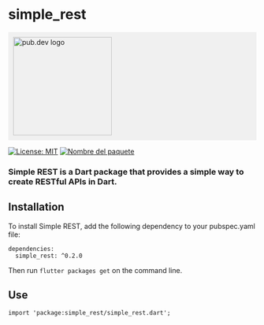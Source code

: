 # simple_rest


<div style="background-color: #f0f0f0; padding: 10px;">
  <img src="https://pub.dev/static/img/pub-dev-logo-2x.png?hash=EG7dN74T-aRg8OtEFW85_g" width="200" alt="pub.dev logo">
</div>

[![License: MIT](https://img.shields.io/badge/License-MIT-yellow.svg)](https://opensource.org/licenses/MIT) [![Nombre del paquete](https://img.shields.io/pub/v/nombre_del_paquete.svg)](https://pub.dev/packages/nombre_del_paquete)

### Simple REST is a Dart package that provides a simple way to create RESTful APIs in Dart.

## Installation
To install Simple REST, add the following dependency to your pubspec.yaml file:

````
dependencies:
  simple_rest: ^0.2.0
````

Then run ```flutter packages get``` on the command line.

## Use
```
import 'package:simple_rest/simple_rest.dart';
```

